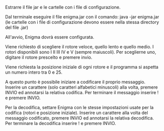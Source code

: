 Estrarre il file jar e le cartelle con i file di configurazione.

Dal terminale eseguire il file enigma.jar con il comando: 
java -jar enigma.jar (le cartelle con i file di configurazione devono essere nella stessa directory del file .jar)

All'avvio, Enigma dovrà essere configurata.

Viene richiesto di scegliere il rotore veloce, quello lento e quello medio.
I rotori disponibili sono I II III IV e V (sempre maiuscoli).
Per sceglierne uno, digitare il rotore prescelto e premere invio.

Viene richiesta la posizione iniziale di ogni rotore e il programma si aspetta un numero intero tra 0 e 25.

A questo punto è possibile iniziare a codificare il proprio messaggio. 
Inserire un carattere (solo caratteri alfabetici minuscoli) alla volta, premere INVIO ed annotarsi la relativa codifica.
Per terminare il messaggio inserire ! e premere INVIO.

Per la decodifica, settare Enigma con le stesse impostazioni usate per la codifica (rotori e posizione iniziale).
Inserire un carattere alla volta del messaggio codificato, premere INVIO ed annotarsi la relativa decodifica.
Per terminare la decodifica inserire ! e premere INVIO.